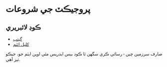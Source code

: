 # پروجيڪٽ جي شروعات

## ڪوڊ لائبريري

* [گيتب](https://github.com/3TiSite)
* [کليل ائٽم](https://atomgit.com/orgs/3ti)

صارف سرزمين چين ۾ رسائي ڪري سگھن ٿا ڪوڊ بيس ايڊريس مٿي اوپن ايٽم جو، جيڪو تيز آهي.
